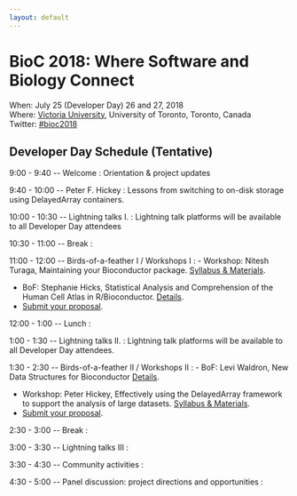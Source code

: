 ```yaml
---
layout: default
---
```

# BioC 2018: Where Software and Biology Connect

When: July 25 (Developer Day) 26 and 27, 2018 <br />
Where: [Victoria University][venue], University of Toronto, Toronto, Canada<br />
Twitter: [#bioc2018][tweet]

[tweet]: https://twitter.com/hashtag/bioc2018?f=tweets
[venue]: ./travel-accommodations

## Developer Day Schedule (Tentative)

9:00 - 9:40 -- Welcome
: Orientation & project updates

9:40 - 10:00 -- Peter F. Hickey
: Lessons from switching to on-disk storage using DelayedArray
  containers.

10:00 - 10:30 -- Lightning talks I.
: Lightning talk platforms will be available to all
  Developer Day attendees

10:30 - 11:00 -- Break
: 

11:00 - 12:00 -- Birds-of-a-feather I / Workshops I
: - Workshop: Nitesh Turaga, Maintaining your Bioconductor
    package. [Syllabus & Materials][Turaga_MaintainBioc].
  - BoF: Stephanie Hicks, Statistical Analysis and Comprehension of
    the Human Cell Atlas in R/Bioconductor. [Details][hca].
  - [Submit your proposal](call-for-abstracts).

12:00 - 1:00 -- Lunch
: 

1:00 - 1:30 -- Lightning talks II.
: Lightning talk platforms will be available to
  all Developer Day attendees.

1:30 - 2:30 -- Birds-of-a-feather II / Workshops II
: - BoF: Levi Waldron, New Data Structures for Bioconductor
    [Details][structures].
  - Workshop: Peter Hickey, Effectively using the DelayedArray
    framework to support the analysis of large
    datasets. [Syllabus & Materials][Hickey_DelayedArray].
  - [Submit your proposal](call-for-abstracts).

2:30 - 3:00 -- Break
: 

3:00 - 3:30 -- Lightning talks III
: 

3:30 - 4:30 -- Community activities
: 

4:30 - 5:00 -- Panel discussion: project directions and opportunities
: 

[hca]: https://github.com/Bioconductor/BioC2018/issues/5
[structures]: https://github.com/Bioconductor/BioC2018/issues/8

[Hickey_DelayedArray]: https://github.com/Bioconductor/BiocWorkshops/blob/master/Hickey_DelayedArray.Rmd
[Turaga_MaintainBioc]: https://github.com/Bioconductor/BiocWorkshops/blob/master/Turaga_MaintainBioc.Rmd
